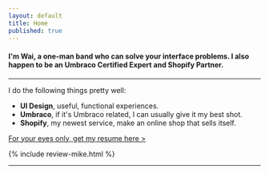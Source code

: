 ```yaml
---
layout: default
title: Home
published: true
---
```


#### I'm Wai, a one-man band who can solve your interface problems. I also happen to be an Umbraco Certified Expert and Shopify Partner.

---

I do the following things pretty well:

- **UI Design**, useful, functional experiences.
- **Umbraco**, if it's Umbraco related, I can usually give it my best shot.
- **Shopify**, my newest service, make an online shop that sells itself.


<a href="{{ site.baseurl }}/docs/cv-webDesignUIUX_wailaw.pdf">For your eyes only, get my resume here ></a>

{% include review-mike.html %}

---
